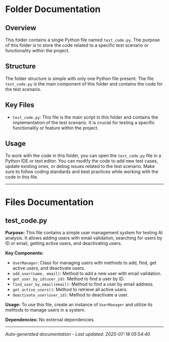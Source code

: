 # Folder Documentation

## Overview
This folder contains a single Python file named `test_code.py`. The purpose of this folder is to store the code related to a specific test scenario or functionality within the project.

## Structure
The folder structure is simple with only one Python file present. The file `test_code.py` is the main component of this folder and contains the code for the test scenario.

## Key Files
- `test_code.py`: This file is the main script in this folder and contains the implementation of the test scenario. It is crucial for testing a specific functionality or feature within the project.

## Usage
To work with the code in this folder, you can open the `test_code.py` file in a Python IDE or text editor. You can modify the code to add new test cases, update existing ones, or debug issues related to the test scenario. Make sure to follow coding standards and best practices while working with the code in this file.

---

# Files Documentation

## test_code.py

**Purpose:** This file contains a simple user management system for testing AI analysis. It allows adding users with email validation, searching for users by ID or email, getting active users, and deactivating users.

**Key Components:**
- `UserManager`: Class for managing users with methods to add, find, get active users, and deactivate users.
- `add_user(name, email)`: Method to add a new user with email validation.
- `get_user_by_id(user_id)`: Method to find a user by ID.
- `find_user_by_email(email)`: Method to find a user by email address.
- `get_active_users()`: Method to retrieve all active users.
- `deactivate_user(user_id)`: Method to deactivate a user.

**Usage:** To use this file, create an instance of `UserManager` and utilize its methods to manage users in a system.

**Dependencies:** No external dependencies.

---
*Auto-generated documentation - Last updated: 2025-07-18 05:54:40*
